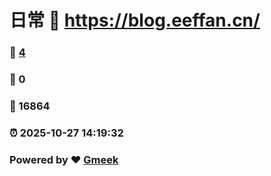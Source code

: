 # 日常 :link: https://blog.eeffan.cn/ 
### :page_facing_up: [4](https://blog.eeffan.cn//tag.html) 
### :speech_balloon: 0 
### :hibiscus: 16864 
### :alarm_clock: 2025-10-27 14:19:32 
### Powered by :heart: [Gmeek](https://github.com/Meekdai/Gmeek)
